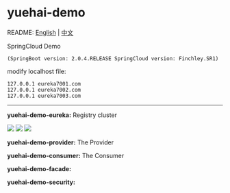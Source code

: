# yuehai-demo

README: [English](https://github.com/zhaoyuehai/yuehai-demo/blob/master/README.md) | [中文](https://github.com/zhaoyuehai/yuehai-demo/blob/master/README-zh.md)

SpringCloud Demo

    (SpringBoot version: 2.0.4.RELEASE SpringCloud version: Finchley.SR1)


modify localhost file:

    127.0.0.1 eureka7001.com
    127.0.0.1 eureka7002.com
    127.0.0.1 eureka7003.com
  
---
 
**yuehai-demo-eureka:**
  Registry cluster

![](https://github.com/zhaoyuehai/yuehai-demo/blob/master/img/1536557590.png)
![](https://github.com/zhaoyuehai/yuehai-demo/blob/master/img/1536558263.png)
![](https://github.com/zhaoyuehai/yuehai-demo/blob/master/img/1536557754.png)


**yuehai-demo-provider:**
  The Provider


**yuehai-demo-consumer:**
  The Consumer
    
**yuehai-demo-facade:**

**yuehai-demo-security:**

